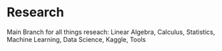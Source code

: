# Research
Main Branch for all things reseach: 
Linear Algebra,
Calculus,
Statistics,
Machine Learning,
Data Science,
Kaggle,
Tools
